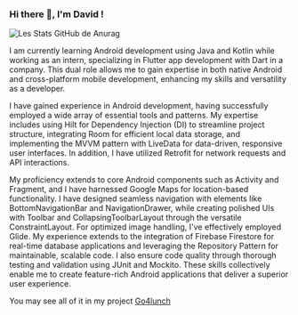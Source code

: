 ### Hi there 👋, I'm David !

![Les Stats GitHub de Anurag](https://github-readme-stats.vercel.app/api?username=davidvgn&show_icons=true&theme=radical)

I am currently learning Android development using Java and Kotlin while working as an intern, specializing in Flutter app development with Dart in a company. This dual role allows me to gain expertise in both native Android and cross-platform mobile development, enhancing my skills and versatility as a developer.

I have gained experience in Android development, having successfully employed a wide array of essential tools and patterns. My expertise includes using Hilt for Dependency Injection (DI) to streamline project structure, integrating Room for efficient local data storage, and implementing the MVVM pattern with LiveData for data-driven, responsive user interfaces. In addition, I have utilized Retrofit for network requests and API interactions.

My proficiency extends to core Android components such as Activity and Fragment, and I have harnessed Google Maps for location-based functionality. I have designed seamless navigation with elements like BottomNavigationBar and NavigationDrawer, while creating polished UIs with Toolbar and CollapsingToolbarLayout through the versatile ConstraintLayout. For optimized image handling, I've effectively employed Glide. My experience extends to the integration of Firebase Firestore for real-time database applications and leveraging the Repository Pattern for maintainable, scalable code. I also ensure code quality through thorough testing and validation using JUnit and Mockito. These skills collectively enable me to create feature-rich Android applications that deliver a superior user experience.

You may see all of it in my project [Go4lunch](https://github.com/Davidvgn/go4lunch)


<!--
**Davidvgn/Davidvgn** is a ✨ _special_ ✨ repository because its `README.md` (this file) appears on your GitHub profile.

Here are some ideas to get you started:

- 🔭 I’m currently working on ...
- 🌱 I’m currently learning ...
- 👯 I’m looking to collaborate on ...
- 🤔 I’m looking for help with ...
- 💬 Ask me about ...
- 📫 How to reach me: ...
- 😄 Pronouns: ...
- ⚡ Fun fact: ...
-->
